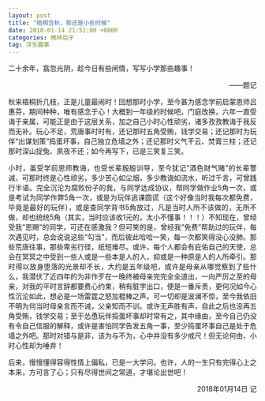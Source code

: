 ```yaml
---
layout: post
title: "梧桐含秋，那还是小些时候"
date: 2018-01-14 21:51:00 +0800
categories: 樵林后子
tag: 浮生趣事
---
```

<p align="justify">二十余年，翕忽光阴，趁今日有些闲情，写写小学那些趣事！</p>
<p align="right">——题记</p>

<p align="justify">秋来梧桐折几枝，正是儿童最闹时！回想那时小学，至今甚为感念学前启蒙恩师吕惠芬，期间种种，唯有感念于心！大概到一年级的时候吧，门庭改换，六年一直受诲于亲属，可能正是由于这层关系，加之自己小时心性顽劣，诸多孜孜教诲于我反而无补。玩心不足，荒唐事时时有，还记那时五角受贿，钱学交易；还记那时为玩伴“出谋划策”捣蛋坏事，自己独立危墙之外；还记那时义气干云、焚膏三柱；还记那时深山捉兔、夙夜不还；如今再写下，已是三笑复三笑。</p>

<p align="justify">小时，虽受学前恩师教诲，也受长辈殷殷训导，至今犹记“酒色财气赌”的长辈警诫，可那时终是心性顽劣，多少苦心如尘烟，多少教诲如流水，听过千言，可曾践行半语。完全沉沦为腐败份子的我，与同学达成协议，帮同学做作业5角一次，或是考试为同学作弊5角一次，或是为玩伴逃课圆谎（这个好像当时我每次都免费，毕竟是最好的玩伴），或是查同学背书5角放过，凡是当时人所不该做的，无所不做，却也统统5角（其实，当时应该收1元的，太小不懂事！！！）不知现在，曾经受我”恩赐”的同学，可还在感激我？但可笑的是，曾经我”免费”帮助过的玩伴，每次遇见时，总会说说这些“勾当”，而后彼此哈哈一笑，每一次都笑得没心没肺。那些荒唐往事，那些卑劣行径，纸短难尽。或许，每个人都会有庇佑自己的天使，总会在冥冥之中受到一些人或是一些本是人的人，抑或是一种原是人的人所牵引。那时得以放身堕落的光景却不长，大约是五年级吧，或许是母亲从哪觉察到了些什么，我潜伏了近四年的为非作歹在一晚终被母亲完完全全道出，一向严厉之至的母亲，对我的平时言辞都要费心约束，稍有脏字出口，便是一番斥责，更何况如今心性沉沦如此，想必是一场雷霆之怒加棍棒之声。可一切却是波澜不惊，至今我依旧不明为何当时母亲言而不诫，父亲知而不训。或许无声胜有声，自此之后也没再五角受贿，钱学交易；至于怂恿玩伴捣蛋坏事却时常有之，其中缘由，至今自己仍没有令自己信服的解释，或许是害怕同学告发五角一事，至少捣蛋坏事自己是处于危墙之外吧。那时对错与是非，该为与不为，心中并没有多少戒尺！但无论何由，小时心性却为唾弃！</p>

<p align="justify">后来，慢慢懂得容得性情上偏私，已是一大学问。也许，人的一生只有完得心上之本来，方可言了心；只有尽得世间之常道，才堪论出世吧！</p>

<p align="right">2018年01月14日 记</p>

